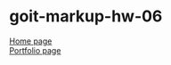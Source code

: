 # goit-markup-hw-06
[Home page](https://vadimfront.github.io/goit-markup-hw-06/) <br>
[Portfolio page](https://vadimfront.github.io/goit-markup-hw-06/portfolio.html)
